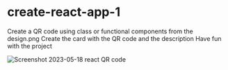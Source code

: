 # create-react-app-1
Create a QR code using class or functional components from the design.png 
Create the card with the QR code and the description
Have fun with the project



![Screenshot 2023-05-18 react QR code](https://github.com/NaomiEve-cloud/create-React-app-1/assets/116072254/89ef1456-6dd6-463c-93b2-46c6e9896772)
